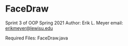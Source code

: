 # FaceDraw
Sprint 3 of OOP Spring 2021
Author: Erik L. Meyer
email: erikmeyer@lewisu.edu

Required Files:
FaceDraw.java
